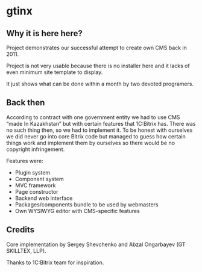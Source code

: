 # gtinx

## Why it is here here?
Project demonstrates our successful attempt to create own CMS back in 2011. 

Project is not very usable because there is no installer here and it lacks of even minimum site template to display.

It just shows what can be done within a month by two devoted programers.

## Back then

According to contract with one government entity we had to use CMS “made In Kazakhstan” but with certain features that 1C:Bitrix has. 
There was no such thing then, so we had to implement it. 
To be honest with ourselves we did never go into core Bitrix code but managed to guess how certain 
things work and implement them by ourselves so there would be no copyright infringement.

Features were:
* Plugin system
* Component system
* MVC framework
* Page constructor
* Backend web interface
* Packages/components bundle to be used by webmasters
* Own WYSIWYG editor with CMS-specific features

## Credits

Core implementation by Sergey Shevchenko and Abzal Ongarbayev (GT SKILLTEX, LLP).

Thanks to 1C:Bitrix team for inspiration.
